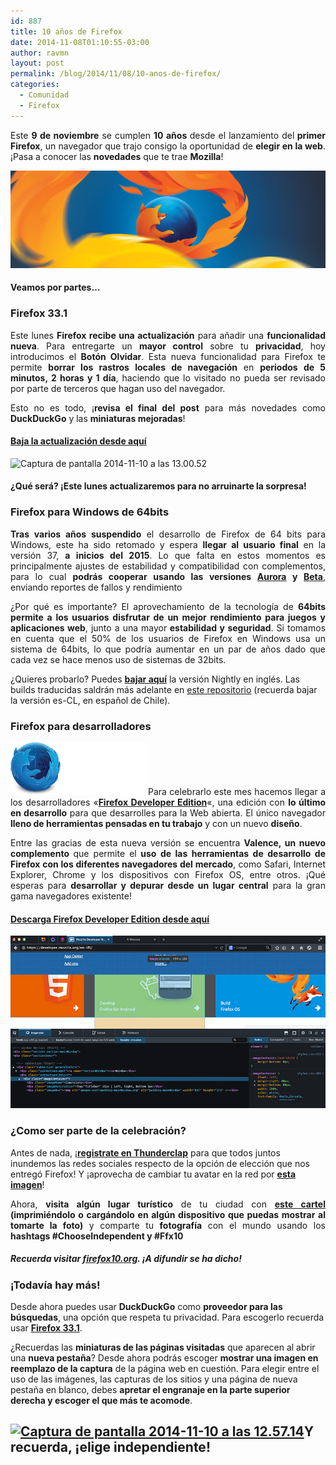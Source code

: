 ```yaml
---
id: 887
title: 10 años de Firefox
date: 2014-11-08T01:10:55-03:00
author: ravmn
layout: post
permalink: /blog/2014/11/08/10-anos-de-firefox/
categories:
  - Comunidad
  - Firefox
---
```

<p style="text-align: justify">
  Este <strong>9 de noviembre</strong> se cumplen <strong>10 años </strong>desde el lanzamiento del<strong> primer Firefox</strong>, un navegador que trajo consigo la oportunidad de <strong>elegir en la web</strong>. ¡Pasa a conocer las <strong>novedades</strong> que te trae <strong>Mozilla</strong>!
</p>

<img class="aligncenter" src="/images/2014/11/Fx10th-wallpaper-1920x1080.jpg" alt="" /> <!--more-->

<h4 style="text-align: justify">
  Veamos por partes&#8230;
</h4>

<h3 style="text-align: justify">
  Firefox 33.1
</h3>

<p style="text-align: justify">
  Este lunes <strong>Firefox recibe una actualización</strong> para añadir una <strong>funcionalidad nueva</strong>. Para entregarte un <strong>mayor control</strong> sobre tu <strong>privacidad</strong>, hoy introducimos el <strong>Botón Olvidar</strong>. Esta nueva funcionalidad para Firefox te permite <strong>borrar los rastros locales de navegación</strong> en <strong>periodos de 5 minutos, 2 horas y 1 día</strong>, haciendo que lo visitado no pueda ser revisado por parte de terceros que hagan uso del navegador.
</p>

<p style="text-align: justify">
  Esto no es todo, ¡<strong>revisa el final del post</strong> para más novedades como <strong>DuckDuckGo</strong> y las <strong>miniaturas mejoradas</strong>!
</p>

<h4 style="text-align: justify">
  <a href="https://www.mozilla.org/es-CL/firefox/new/?scene=2#download-fx">Baja la actualización desde aquí</a>
</h4>

<img class="aligncenter size-full wp-image-909" src="/images/2014/11/Captura-de-pantalla-2014-11-10-a-las-13.00.52.png" alt="Captura de pantalla 2014-11-10 a las 13.00.52" width="304" height="552" srcset="/images/2014/11/Captura-de-pantalla-2014-11-10-a-las-13.00.52.png 304w, /images/2014/11/Captura-de-pantalla-2014-11-10-a-las-13.00.52-252x457.png 252w" sizes="(max-width: 304px) 100vw, 304px" /> 

<h4 style="text-align: justify">
  ¿Qué será? ¡Este lunes actualizaremos para <strong>no arruinarte la sorpresa</strong>!
</h4>

<h3 style="text-align: justify">
  Firefox para Windows de 64bits
</h3>

<p style="text-align: justify">
  <strong>Tras varios años suspendido</strong> el desarrollo de Firefox de 64 bits para Windows, este ha sido retomado y espera <strong>llegar al usuario final</strong> en la versión 37, <strong>a inicios del 2015</strong>. Lo que falta en estos momentos es principalmente ajustes de estabilidad y compatibilidad con complementos, para lo cual <strong>podrás cooperar usando las versiones <a href="https://www.mozilla.org/es-CL/firefox/channel/#aurora">Aurora</a> y <a href="https://www.mozilla.org/es-CL/firefox/channel/#beta">Beta</a></strong>, enviando reportes de fallos y rendimiento
</p>

<p style="text-align: justify">
  ¿Por qué es importante? El aprovechamiento de la tecnología de <strong>64bits permite a los usuarios disfrutar de un mejor rendimiento para juegos y aplicaciones web</strong>, junto a una mayor<strong> estabilidad y seguridad</strong>. Si tomamos en cuenta que el 50% de los usuarios de Firefox en Windows usa un sistema de 64bits, lo que podría aumentar en un par de años dado que cada vez se hace menos uso de sistemas de 32bits.
</p>

¿Quieres probarlo? Puedes [**bajar aquí**](https://ftp.mozilla.org/pub/mozilla.org/firefox/nightly/latest-trunk/firefox-36.0a1.en-US.win64-x86_64.installer.exe) la versión Nightly en inglés. Las builds traducidas saldrán más adelante en [este repositorio](https://ftp.mozilla.org/pub/mozilla.org/firefox/nightly/latest-mozilla-central-l10n/) (recuerda bajar la versión es-CL, en español de Chile).

<h3 style="text-align: justify">
  Firefox para desarrolladores
</h3>

<p style="text-align: justify">
  <a href="/images/2014/11/title.png"><img class="alignleft size-full wp-image-912" src="/images/2014/11/title.png" alt="Firefox Developer Edition" width="220" height="84" /></a>Para celebrarlo este mes hacemos llegar a los desarrolladores «<a href="https://www.mozilla.org/es-CL/firefox/developer/"><strong>Firefox Developer Edition</strong></a>«, una edición con <strong>lo último en desarrollo</strong> para que desarrolles para la Web abierta. El único navegador <strong>lleno de herramientas pensadas en tu trabajo</strong> y con un nuevo <strong>diseño</strong>.
</p>

<p style="text-align: justify">
  Entre las gracias de esta nueva versión se encuentra <strong>Valence, un nuevo complemento </strong>que permite el<strong> uso de las herramientas de desarrollo de Firefox con los diferentes navegadores del mercado</strong>, como Safari, Internet Explorer, Chrome y los dispositivos con Firefox OS, entre otros. ¡Qué esperas para <strong>desarrollar y depurar desde un lugar central</strong> para la gran gama navegadores existente!
</p>

#### [**Descarga Firefox Developer Edition desde aquí**](https://www.mozilla.org/es-CL/firefox/developer/)

<img class="aligncenter" src="/images/2014/11/screenshot.jpg" alt="" /> 

<h3 style="text-align: justify">
  ¿Como ser parte de la celebración?
</h3>

Antes de nada, ¡[**registrate en Thunderclap**](http://mzl.la/ppfx10) para que todos juntos inundemos las redes sociales respecto de la opción de elección que nos entregó Firefox! Y ¡aprovecha de cambiar tu avatar en la red por [**esta imagen**](http://firefox10.org/images/avatar.jpg)!

<p style="text-align: justify">
  Ahora, <strong>visita algún lugar turístico</strong> de tu ciudad con <a href="https://wiki.mozilla.org/images/f/f2/Firefox10th_poster_A4_colour_es.jpg"><strong>este cartel</strong></a><strong> (imprimiéndolo o c</strong><strong>argándolo en algún dispositivo que puedas mostrar al tomarte la foto</strong><strong>)</strong> y comparte tu <strong>fotografía</strong> con el mundo usando los <strong>hashtags #ChooseIndependent y #Ffx10</strong>
</p>

<h5 style="text-align: justify">
  Recuerda visitar <a href="http://firefox10.org/"><strong>firefox10.org</strong></a>. <strong>¡A difundir se ha dicho!</strong>
</h5>

### ¡Todavía hay más!

Desde ahora puedes usar **DuckDuckGo** como **proveedor para las búsquedas**, una opción que respeta tu privacidad. Para escogerlo recuerda usar [**Firefox 33.1**](https://www.mozilla.org/es-CL/firefox/new/?scene=2#download-fx).

¿Recuerdas las **miniaturas de las páginas visitadas** que aparecen al abrir una **nueva pestaña**? Desde ahora podrás escoger **mostrar una imagen en reemplazo de la captura** de la página web en cuestión. Para elegir entre el uso de las imágenes, las capturas de los sitios y una página de nueva pestaña en blanco, debes **apretar el engranaje en la parte superior derecha y escoger el que más te acomode**.

## [<img class="aligncenter size-large wp-image-910" src="/images/2014/11/Captura-de-pantalla-2014-11-10-a-las-12.57.14-600x381.png" alt="Captura de pantalla 2014-11-10 a las 12.57.14" width="600" height="381" srcset="/images/2014/11/Captura-de-pantalla-2014-11-10-a-las-12.57.14-600x381.png 600w, /images/2014/11/Captura-de-pantalla-2014-11-10-a-las-12.57.14-252x160.png 252w, /images/2014/11/Captura-de-pantalla-2014-11-10-a-las-12.57.14.png 1392w" sizes="(max-width: 600px) 100vw, 600px" />](/images/2014/11/Captura-de-pantalla-2014-11-10-a-las-12.57.14.png)Y recuerda, ¡elige independiente!